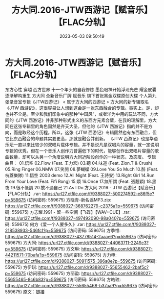 ﻿---
title: 方大同.2016-JTW西游记【赋音乐】【FLAC分轨】
date: 2023-05-03 09:50:49
categories: WAV车载音乐、镜像
tags: 华语中文
---
# 方大同.2016-JTW西游记【赋音乐】【FLAC分轨】

东方心性 穿越 西方世界
十一个年头的自我修炼
墨色眼神开始浮现光芒
耀金皮囊逐渐解构重生
方大同 全新音乐厂牌 赋音乐
旗下首张黑金双碟原创大碟
个人第九张录音室专辑《JTW西游记》
< 属于方大同的西游记 >
方大同的新专辑取名《JTW
西游记》，这很容易让人想到这会是一张东西融合的专辑。事实上，是，却也并不全是。至少和我们印象中的那种“中国风”，或者洋为中用的玩法不同，方大同的《JTW
西游记》并非那种形式主义的东西方元素合壁，在我的理解里，方大同在这张专辑里的角色固然是齐天大圣，但他的《JTW
西游记》指的并不是方向，而是取经这个历程。所以，这张《JTW
西游记》专辑固然也有东西融合，但它比东西融合的命题其实要更高，那就是融合并创新。
《JTW
西游记》也是华语乐坛一直以来比较少的双唱片载体专辑。并不是说凡是双唱片的容量，就一定说明专辑的优秀。但在一个音乐人创作力普遍低下的时代，能够创作出双唱片容量的歌曲数量，却可以从另一个角度说明方大同近阶段创作的一种状态，及态度。
专辑曲目：
01.悟空
02.Flow (Feat. 王力宏)
03.聽
04.味道 (Feat. Zion.T & Crush)
05.Ring Finger
06.NMW
07.笑開
08.夢蝴蝶
09.Love You So Much
10.醉 (Feat. 杭蓋樂隊)
11.悟空 2003 demo
12.All Night (Feat. 王詩安)
13.Right Girl
14.Run From Your Love (Feat. Fifi Rong)
15.煩
16.Once
17.無所謂 (Feat. 張靚穎)
18.黑夜
19.很不低調
20.放不過自己
21.As I Do
方大同.2016 - JTW 西游记【赋音乐】 【FLAC分轨】.rar: https://url27.ctfile.com/f/9388027-500274592-e86f5e?p=559675
(访问密码: 559675)
方晓青-新名谣MP3.zip: https://url27.ctfile.com/f/9388027-368762279-c2375a?p=559675
(访问密码: 559675)
方志耀.1991 - 留一些空间【飞碟】【WAV+CUE】.rar: https://url27.ctfile.com/f/9388027-497492090-98a040?p=559675
(访问密码: 559675)
何方《爱一个人要多久》.rar: https://url27.ctfile.com/f/9388027-218538933-546fc1?p=559675
(访问密码: 559675)
方季惟: https://url27.ctfile.com/d/9388027-43778514-2aaae6?p=559675
(访问密码: 559675)
方大同: https://url27.ctfile.com/d/9388027-44063711-2249c3?p=559675
(访问密码: 559675)
方文琳: https://url27.ctfile.com/d/9388027-44211571-70bafa?p=559675
(访问密码: 559675)
方力申: https://url27.ctfile.com/d/9388027-50911575-396a0e?p=559675
(访问密码: 559675)
方伊琪: https://url27.ctfile.com/d/9388027-55655462-2baf5c?p=559675
(访问密码: 559675)
方丽盈: https://url27.ctfile.com/d/9388027-55655465-8c6b83?p=559675
(访问密码: 559675)
方皓玟: https://url27.ctfile.com/d/9388027-55655468-b37aa9?p=559675
(访问密码: 559675)
原文：[链接](https://blog.sina.com.cn/s/blog_1647c7e76010311pn.html)